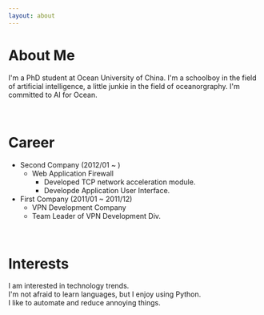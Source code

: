 ```yaml
---
layout: about 
---
```


# About Me
I'm a PhD student at Ocean University of China.
I'm a schoolboy in the field of artificial intelligence, a little junkie in the field of oceanorgraphy.
I'm committed to AI for Ocean.

<br/>

# Career
* Second Company (2012/01 ~ )
  * Web Application Firewall
    * Developed TCP network acceleration module.
    * Developde Application User Interface.
* First Company (2011/01 ~ 2011/12)
  * VPN Development Company
  * Team Leader of VPN Development Div.

<br/>

# Interests
I am interested in technology trends.  
I'm not afraid to learn languages, but I enjoy using Python.  
I like to automate and reduce annoying things.  
